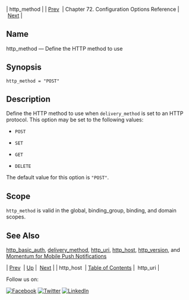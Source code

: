 | http_method |
| [Prev](conf.ref.http_host.php)  | Chapter 72. Configuration Options Reference |  [Next](conf.ref.http_uri.php) |

<a name="conf.ref.http_method"></a>
## Name

http_method — Define the HTTP method to use

## Synopsis

`http_method = "POST"`

<a name="idp24917440"></a>
## Description

Define the HTTP method to use when `delivery_method` is set to an HTTP protocol. This option may be set to the following values:

*   `POST`

*   `SET`

*   `GET`

*   `DELETE`

The default value for this option is `"POST"`.

<a name="idp24926096"></a>
## Scope

`http_method` is valid in the global, binding_group, binding, and domain scopes.

<a name="idp24927952"></a>
## See Also

[http_basic_auth](conf.ref.http_basic_auth.php "http_basic_auth"), [delivery_method](conf.ref.delivery_method.php "delivery_method"), [http_uri](conf.ref.http_uri.php "http_uri"), [http_host](conf.ref.http_host.php "http_host"), [http_version](conf.ref.http_version.php "http_version"), and [Momentum for Mobile Push Notifications](https://support.messagesystems.com/docs/web-push/)

| [Prev](conf.ref.http_host.php)  | [Up](config.options.ref.php) |  [Next](conf.ref.http_uri.php) |
| http_host  | [Table of Contents](index.php) |  http_uri |

Follow us on:

[![Facebook](https://support.messagesystems.com/images/icon-facebook.png)](http://www.facebook.com/messagesystems) [![Twitter](https://support.messagesystems.com/images/icon-twitter.png)](http://twitter.com/#!/MessageSystems) [![LinkedIn](https://support.messagesystems.com/images/icon-linkedin.png)](http://www.linkedin.com/company/message-systems)